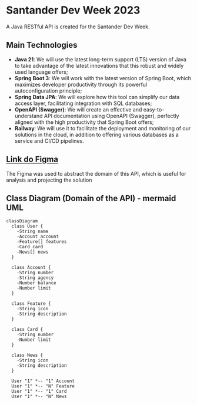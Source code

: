 # Santander Dev Week 2023

A Java RESTful API is created for the Santander Dev Week.

## Main Technologies
- **Java 21**: We will use the latest long-term support (LTS) version of Java to take advantage of the latest innovations that this robust and widely used language offers;
- **Spring Boot 3**: We will work with the latest version of Spring Boot, which maximizes developer productivity through its powerful autoconfiguration principle;
- **Spring Data JPA**: We will explore how this tool can simplify our data access layer, facilitating integration with SQL databases;
- **OpenAPI (Swagger)**: We will create an effective and easy-to-understand API documentation using OpenAPI (Swagger), perfectly aligned with the high productivity that Spring Boot offers;
- **Railway**: We will use it to facilitate the deployment and monitoring of our solutions in the cloud, in addition to offering various databases as a service and CI/CD pipelines.
## [Link do Figma](https://www.figma.com/file/0ZsjwjsYlYd3timxqMWlbj/SANTANDER---Projeto-Web%2FMobile?type=design&node-id=1421%3A432&mode=design&t=6dPQuerScEQH0zAn-1)

The Figma was used to abstract the domain of this API, which is useful for analysis and projecting the solution

## Class Diagram (Domain of the API) - mermaid UML

```mermaid
classDiagram
  class User {
    -String name
    -Account account
    -Feature[] features
    -Card card
    -News[] news
  }

  class Account {
    -String number
    -String agency
    -Number balance
    -Number limit
  }

  class Feature {
    -String icon
    -String description
  }

  class Card {
    -String number
    -Number limit
  }

  class News {
    -String icon
    -String description
  }

  User "1" *-- "1" Account
  User "1" *-- "N" Feature
  User "1" *-- "1" Card
  User "1" *-- "N" News
```

[//]: # (## IMPORTANTE)

